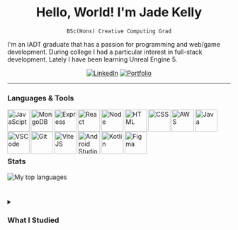 <h1 align="center">Hello, World! I'm Jade Kelly</h1>

<p align="center">
  <code>BSc(Hons) Creative Computing Grad</code>
</p>

I'm an IADT graduate that has a passion for programming and web/game development. During college I had a particular interest in full-stack development. Lately I have been learning Unreal Engine 5.

  <p align="center">
    <a href="https://www.linkedin.com/in/jaderkelly">
      <img alt="LinkedIn" title="View my LinkedIn" src="https://img.shields.io/badge/%20LinkedIn%20-BADD7F"/></a>
    <a href="https://github.com/jade-r-k?tab=repositories">
      <img alt="Portfolio" title="View my Portfolio web app" src="https://img.shields.io/badge/%20Portfolio%20-EFACA5"/></a>
  </p>

---

<h3>Languages & Tools</h3>
<div>
  <img align="left" alt="JavaScipt" width="50px" src="https://cdn.jsdelivr.net/gh/devicons/devicon@latest/icons/javascript/javascript-original.svg" />
  <img align="left" alt="MongoDB" width="50px" src="https://cdn.jsdelivr.net/gh/devicons/devicon@latest/icons/mongodb/mongodb-original-wordmark.svg" />
  <img align="left" alt="Express" width="50px" src="https://cdn.jsdelivr.net/gh/devicons/devicon@latest/icons/express/express-original-wordmark.svg" />
  <img align="left" alt="React" width="50px" src="https://cdn.jsdelivr.net/gh/devicons/devicon@latest/icons/react/react-original-wordmark.svg" />
  <img align="left" alt="Node" width="50px" src="https://cdn.jsdelivr.net/gh/devicons/devicon@latest/icons/nodejs/nodejs-original-wordmark.svg" />
  <img align="left" alt="HTML" width="50px" src="https://cdn.jsdelivr.net/gh/devicons/devicon@latest/icons/html5/html5-original-wordmark.svg" />
  <img align="left" alt="CSS" width="50px" src="https://cdn.jsdelivr.net/gh/devicons/devicon@latest/icons/css3/css3-original-wordmark.svg" />
  <img align="left" alt="AWS" width="50px" src="https://cdn.jsdelivr.net/gh/devicons/devicon@latest/icons/amazonwebservices/amazonwebservices-original-wordmark.svg" />
  <img align="left" alt="Java" width="50px" src="https://cdn.jsdelivr.net/gh/devicons/devicon@latest/icons/java/java-original-wordmark.svg" />
  <img align="left" alt="VSCode" width="50px" src="https://cdn.jsdelivr.net/gh/devicons/devicon@latest/icons/vscode/vscode-original-wordmark.svg" />
  <img align="left" alt="Git" width="50px" src="https://cdn.jsdelivr.net/gh/devicons/devicon@latest/icons/git/git-original-wordmark.svg" />
  <img align="left" alt="ViteJS" width="50px" src="https://cdn.jsdelivr.net/gh/devicons/devicon@latest/icons/vitejs/vitejs-original.svg" />
  <img align="left" alt="Android Studio" width="50px" src="https://cdn.jsdelivr.net/gh/devicons/devicon@latest/icons/androidstudio/androidstudio-original-wordmark.svg" />
  <img align="left" alt="Kotlin" width="50px" src="https://cdn.jsdelivr.net/gh/devicons/devicon@latest/icons/kotlin/kotlin-original-wordmark.svg" />
  <img align="left" alt="Figma" width="50px" src="https://cdn.jsdelivr.net/gh/devicons/devicon@latest/icons/figma/figma-original.svg" />
          
</div>

<br/>
<br/>
<br/>
<br/>

#

### Stats

<img alt="My top languages" src="https://github-readme-stats.vercel.app/api/top-langs/?username=jade-r-k" />

#

<details>
 <summary><h3>What I Studied</h3></summary>
  <div align="left">
    <ul>
      <li>JavaScript (MERN stack, CRUD, REST API, Vue)</li>
      <li>Web Design (HTML, CSS, PHP, Miro, Figma, Git)</li>
      <li>Mobile Computing (Kotlin, Android Jetpack)</li>
      <li>Networks & Cloud Computing (AWS, Cisco)</li>
      <li>Database Management Systems (SQL)</li>
      <li>Programming (Java)</li>
      <li>Creative Digital Media (Photoshop, Illustrator, Premiere)</li>
      <li>Virtual/Augmented Reality (WebXR, Unity, C#)</li>
      <li>Research & Analytics (Google Analytics)</li>
    </ul>
  </div>
</details>


<!--
**jade-r-k/jade-r-k** is a ✨ _special_ ✨ repository because its `README.md` (this file) appears on your GitHub profile.

Here are some ideas to get you started:

- 🔭 I’m currently working on ...
- 🌱 I’m currently learning ...
- 👯 I’m looking to collaborate on ...
- 🤔 I’m looking for help with ...
- 💬 Ask me about ...
- 📫 How to reach me: ...
- 😄 Pronouns: ...
- ⚡ Fun fact: ...
-->
